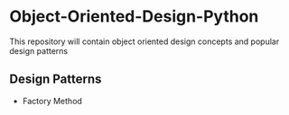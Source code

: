 # Object-Oriented-Design-Python
This repository will contain object oriented design concepts and popular design patterns

## Design Patterns

- Factory Method
